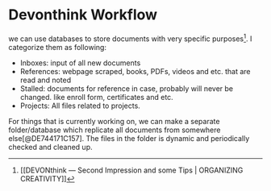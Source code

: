 # Devonthink Workflow

we can use databases to store documents with very specific purposes[^DE744171C157]. I categorize them as following:

* Inboxes: input of all new documents
* References: webpage scraped, books, PDFs, videos and etc. that are read and noted
* Stalled: documents for reference in case, probably will never be changed. like enroll form, certificates and etc.
* Projects: All files related to projects.


For things that is currently working on, we can make a separate folder/database which replicate all documents from somewhere else[@DE744171C157]. The files in the folder is dynamic and periodically checked and cleaned up.


[^DE744171C157]: [[DEVONthink — Second Impression and some Tips | ORGANIZING CREATIVITY]]
